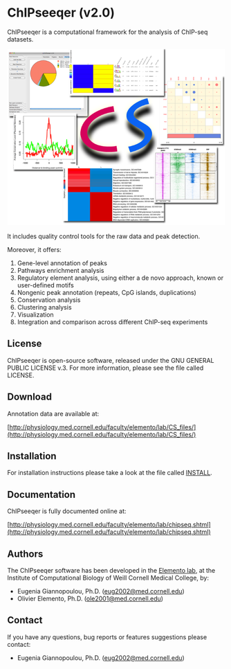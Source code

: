 # ChIPseeqer (v2.0)

ChIPseeqer is a computational framework for the analysis of ChIP-seq datasets.

![ChIPseeqer](docs/images/ChIPseeqer.png)

It includes quality control tools for the raw data and peak detection.

Moreover, it offers:

1. Gene-level annotation of peaks
2. Pathways enrichment analysis
3. Regulatory element analysis, using either a de novo approach, known or user-defined motifs
4. Nongenic peak annotation (repeats, CpG islands, duplications)
5. Conservation analysis
6. Clustering analysis
7. Visualization
8. Integration and comparison across different ChIP-seq experiments

## License

ChIPseeqer is open-source software, released under the
GNU GENERAL PUBLIC LICENSE v.3. For more information,
please see the file called LICENSE.

## Download

Annotation data are available at:

[http://physiology.med.cornell.edu/faculty/elemento/lab/CS_files/](http://physiology.med.cornell.edu/faculty/elemento/lab/CS_files/)

## Installation

For installation instructions please take a look at the file called [INSTALL](docs/).

## Documentation

ChIPseeqer is fully documented online at:

[http://physiology.med.cornell.edu/faculty/elemento/lab/chipseq.shtml](http://physiology.med.cornell.edu/faculty/elemento/lab/chipseq.shtml)

## Authors

The ChIPseeqer software has been developed in the [Elemento lab](http://physiology.med.cornell.edu/faculty/elemento/lab/), at the Institute of Computational Biology of Weill Cornell Medical College, by:

- Eugenia Giannopoulou, Ph.D. (eug2002@med.cornell.edu)
- Olivier Elemento, Ph.D. (ole2001@med.cornell.edu)

## Contact

If you have any questions, bug reports or features suggestions please contact:

- Eugenia Giannopoulou, Ph.D. (eug2002@med.cornell.edu)
